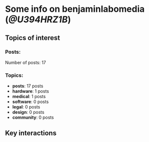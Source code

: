 # Some info on benjaminlabomedia (_@U394HRZ1B_)


## Topics of interest

### Posts: 

Number of posts: 17

### Topics:

* __posts__: 17 posts
* __hardware__: 1 posts
* __medical__: 1 posts
* __software__: 0 posts
* __legal__: 0 posts
* __design__: 0 posts
* __community__: 0 posts

## Key interactions 


